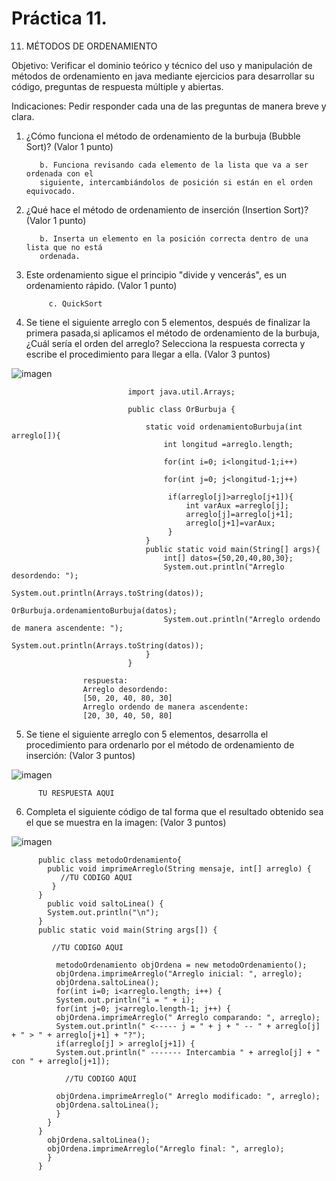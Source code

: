 # Práctica 11.
11. MÉTODOS DE ORDENAMIENTO

Objetivo: Verificar el dominio teórico y técnico del uso y manipulación de métodos de
ordenamiento en java mediante ejercicios para desarrollar su código, preguntas de
respuesta múltiple y abiertas.

Indicaciones: Pedir responder cada una de las preguntas de manera breve y clara.

1. ¿Cómo funciona el método de ordenamiento de la burbuja (Bubble Sort)? (Valor 1
punto)

          b. Funciona revisando cada elemento de la lista que va a ser ordenada con el
          siguiente, intercambiándolos de posición si están en el orden equivocado.
         

2. ¿Qué hace el método de ordenamiento de inserción (Insertion Sort)? (Valor 1
punto)

         
          b. Inserta un elemento en la posición correcta dentro de una lista que no está
          ordenada.
          
          

3. Este ordenamiento sigue el principio "divide y vencerás", es un ordenamiento
rápido. (Valor 1 punto)

           
            c. QuickSort
            
4. Se tiene el siguiente arreglo con 5 elementos, después de finalizar la primera
pasada,si aplicamos el método de ordenamiento de la burbuja, ¿Cuál sería el
orden del arreglo? Selecciona la respuesta correcta y escribe el procedimiento
para llegar a ella. (Valor 3 puntos)

![imagen](https://user-images.githubusercontent.com/91554777/187002220-d3015664-2d09-4733-aff2-475127482243.png)

          
          
                              import java.util.Arrays;

                              public class OrBurbuja {

                                  static void ordenamientoBurbuja(int arreglo[]){
                                      int longitud =arreglo.length;

                                      for(int i=0; i<longitud-1;i++)

                                      for(int j=0; j<longitud-1;j++)

                                       if(arreglo[j]>arreglo[j+1]){
                                           int varAux =arreglo[j];
                                           arreglo[j]=arreglo[j+1];
                                           arreglo[j+1]=varAux;
                                       }
                                  }
                                  public static void main(String[] args){
                                      int[] datos={50,20,40,80,30};
                                      System.out.println("Arreglo desordendo: ");
                                      System.out.println(Arrays.toString(datos));
                                      OrBurbuja.ordenamientoBurbuja(datos);
                                      System.out.println("Arreglo ordendo de manera ascendente: ");
                                      System.out.println(Arrays.toString(datos));
                                  }
                              }

                    respuesta:
                    Arreglo desordendo: 
                    [50, 20, 40, 80, 30]
                    Arreglo ordendo de manera ascendente: 
                    [20, 30, 40, 50, 80]

          
5. Se tiene el siguiente arreglo con 5 elementos, desarrolla el procedimiento para
ordenarlo por el método de ordenamiento de inserción: (Valor 3 puntos)

![imagen](https://user-images.githubusercontent.com/91554777/187002270-3dc86c99-26fd-436c-8427-ecda05393c96.png)

          TU RESPUESTA AQUI
          
6. Completa el siguiente código de tal forma que el resultado obtenido sea el que se
muestra en la imagen: (Valor 3 puntos)

![imagen](https://user-images.githubusercontent.com/91554777/187002359-6e36bb69-c059-4d04-95bf-52363aacf53b.png)


          public class metodoOrdenamiento{
            public void imprimeArreglo(String mensaje, int[] arreglo) {
               //TU CODIGO AQUI
             }
          }
            public void saltoLinea() {
            System.out.println("\n");
          }
          public static void main(String args[]) {
         
             //TU CODIGO AQUI
         
              metodoOrdenamiento objOrdena = new metodoOrdenamiento();
              objOrdena.imprimeArreglo("Arreglo inicial: ", arreglo);
              objOrdena.saltoLinea();
              for(int i=0; i<arreglo.length; i++) {
              System.out.println("i = " + i);
              for(int j=0; j<arreglo.length-1; j++) {
              objOrdena.imprimeArreglo(" Arreglo comparando: ", arreglo);
              System.out.println(" <----- j = " + j + " -- " + arreglo[j] + " > " + arreglo[j+1] + "?");
              if(arreglo[j] > arreglo[j+1]) {
              System.out.println(" ------- Intercambia " + arreglo[j] + " con " + arreglo[j+1]);
                
                //TU CODIGO AQUI
                
              objOrdena.imprimeArreglo(" Arreglo modificado: ", arreglo);
              objOrdena.saltoLinea();
              }
            }
          }
            objOrdena.saltoLinea();
            objOrdena.imprimeArreglo("Arreglo final: ", arreglo);
            }
          }

